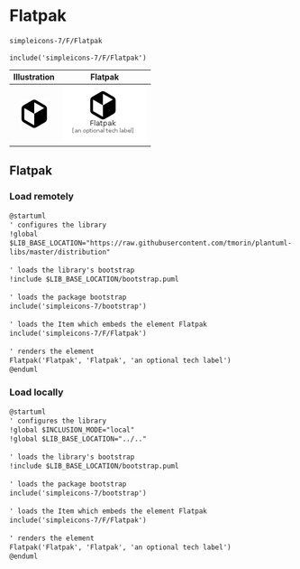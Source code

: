 # Flatpak


```text
simpleicons-7/F/Flatpak
```

```text
include('simpleicons-7/F/Flatpak')
```



| Illustration | Flatpak |
| :---: | :---: |
| ![illustration for Illustration](../../simpleicons-7/F/Flatpak.png) | ![illustration for Flatpak](../../simpleicons-7/F/Flatpak.Local.png) |




## Flatpak

### Load remotely
```plantuml
@startuml
' configures the library
!global $LIB_BASE_LOCATION="https://raw.githubusercontent.com/tmorin/plantuml-libs/master/distribution"

' loads the library's bootstrap
!include $LIB_BASE_LOCATION/bootstrap.puml

' loads the package bootstrap
include('simpleicons-7/bootstrap')

' loads the Item which embeds the element Flatpak
include('simpleicons-7/F/Flatpak')

' renders the element
Flatpak('Flatpak', 'Flatpak', 'an optional tech label')
@enduml
```

### Load locally
```plantuml
@startuml
' configures the library
!global $INCLUSION_MODE="local"
!global $LIB_BASE_LOCATION="../.."

' loads the library's bootstrap
!include $LIB_BASE_LOCATION/bootstrap.puml

' loads the package bootstrap
include('simpleicons-7/bootstrap')

' loads the Item which embeds the element Flatpak
include('simpleicons-7/F/Flatpak')

' renders the element
Flatpak('Flatpak', 'Flatpak', 'an optional tech label')
@enduml
```

